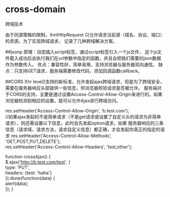 # cross-domain
跨域技术

由于同源策略的限制，XmlHttpRequest 只允许请求当前源（域名、协议、端口）的资源，为了实现跨域请求，
记录了几种跨域解决方案。

##jsonp
原理：动态插入script标签，通过script标签引入一个js文件，
这个js文件载入成功后会执行我们在url参数中指定的函数，并且会把我们需要的json数据作为参数传入。
优点：兼容性好，简单易用，支持浏览器与服务器双向通信。
缺点：只支持GET请求，服务端需要修改代码，添加回调函数callback。

##CORS
Xhr level2支持的新标准，允许发起ajax跨域请求，但是为了跨域安全，需要在服务器响应头部提供一些信息，供浏览器校验请求是否被允许。
服务端对于CORS的支持，主要是通过设置Access-Control-Allow-Origin来进行的。如果浏览器检测到相应的设置，就可以允许Ajax进行跨域访问。

 res.setHeader('Access-Control-Allow-Origin', 'b.test.com');  
 //如果ajax发起的不是简单请求（不是get请求或设置了自定义头的请求为非简单请求），则还需设置以下信息，此时会先发起option请求，如果
 服务器响应的三条信息（请求域，请求方法，请求自定义信息）都正确，才会发起你真正的指定的请求
 res.setHeader('Access-Control-Allow-Methods', 'GET,POST,PUT,DELETE');  
 res.setHeader('Access-Control-Allow-Headers', 'test,other');  
 
function crossAjax() {  
    $.ajax('http://b.test.com/test', {  
        type: 'PUT',  
        headers: {test: 'haha'}  
    }).done(function(data) {  
        alert(data);  
    });
}


